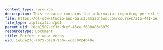 ```yaml
---
content_type: resource
description: This resource contains the information regarding perfekt + weak verbs.
file: https://ol-ocw-studio-app-qa.s3.amazonaws.com/courses/21g-401-german-i-fall-2008/1ebda27d797509e8956eec8c6024048e_MIT21G_401F08_perfa.pdf
file_type: application/pdf
parent_uid: b0ca1507-cf3d-dcef-45ce-f688a86a6079
resourcetype: Document
title: Perfekt + weak verbs
uid: 1ebda27d-7975-09e8-956e-ec8c6024048e
---
```

